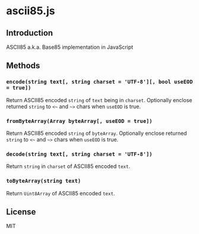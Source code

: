 ascii85.js
============================================
Introduction
------------
ASCII85 a.k.a. Base85 implementation in JavaScript

Methods
------------

### `encode(string text[, string charset = 'UTF-8'][, bool useEOD = true])`
Return ASCII85 encoded `string` of `text` being in `charset`.
Optionally enclose returned `string` to `<~` and `~>` chars when `useEOD` is true.

### `fromByteArray(Array byteArray[, useEOD = true])`
Return ASCII85 encoded `string` of `byteArray`.
Optionally enclose returned `string` to `<~` and `~>` chars when `useEOD` is true.

### `decode(string text[, string charset = 'UTF-8'])`
Return `string` in `charset` of ASCII85 encoded `text`.

### `toByteArray(string text)`
Return `Uint8Array` of ASCII85 encoded `text`.

License
------------
MIT
